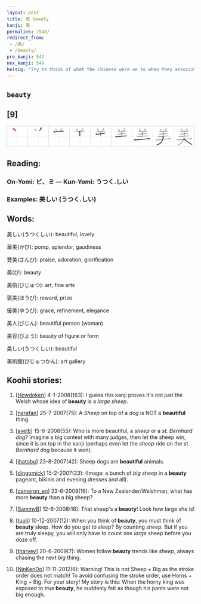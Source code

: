 ```yaml
---
layout: post
title: 美 beauty
kanji: 美
permalink: /548/
redirect_from:
 - /美/
 - /beauty/
pre_kanji: 547
nex_kanji: 549
heisig: "Try to think of what the Chinese were on to when they associated the idea of <b>beauty</b> with a <i>large sheep</i>."
---
```


## `beauty`

## [9]

<div class="stroke"><img src="../images/E7BE8E.png" /></div>

## Reading:

### On-Yomi: ビ、ミ &mdash; Kun-Yomi: うつく.しい

### Examples: 美しい (うつく.しい)

## Words:

美しい(うつくしい): beautiful, lovely

華美(かび): pomp, splendor, gaudiness

賛美(さんび): praise, adoration, glorification

美(び): beauty

美術(びじゅつ): art, fine arts

褒美(ほうび): reward, prize

優美(ゆうび): grace, refinement, elegance

美人(びじん): beautiful person (woman)

美容(びよう): beauty of figure or form

美しい(うつくしい): beautiful

美術館(びじゅつかん): art gallery

## Koohii stories:

1) [<a href="http://kanji.koohii.com/profile/Howdoken">Howdoken</a>] 4-1-2008(163): I guess this kanji proves it&#039;s not just the Welsh whose idea of<strong> beauty</strong> is a <em>large</em> <em>sheep</em>. 

2) [<a href="http://kanji.koohii.com/profile/narafan">narafan</a>] 25-7-2007(75): A <em>Sheep</em> on top of a <em>dog</em> is NOT a <strong>beautiful</strong> thing. 

3) [<a href="http://kanji.koohii.com/profile/axelb">axelb</a>] 15-6-2008(55): Who is more beautiful, a <em>sheep</em> or a <em>st. Bernhard dog</em>? Imagine a big contest with many judges, then let the sheep win, since it is on top in the kanji (perhaps even let the <em>sheep</em> ride on the <em>st. Bernhard dog</em> because it won). 

4) [<a href="http://kanji.koohii.com/profile/ihatobu">ihatobu</a>] 23-8-2007(42): Sheep dogs are <strong>beautiful</strong> animals. 

5) [<a href="http://kanji.koohii.com/profile/dingomick">dingomick</a>] 15-2-2007(23): (Image: a bunch of <em>big sheep</em> in a<strong> beauty</strong> pageant, bikinis and evening dresses and all). 

6) [<a href="http://kanji.koohii.com/profile/cameron_en">cameron_en</a>] 23-6-2008(16): To a New Zealander/Welshman, what has more<strong> beauty</strong> than a big sheep? 

7) [<a href="http://kanji.koohii.com/profile/SammyB">SammyB</a>] 12-6-2008(16): That sheep&#039;s a<strong> beauty</strong>! Look how large she is! 

8) [<a href="http://kanji.koohii.com/profile/tuuli">tuuli</a>] 10-12-2007(12): When you think of<strong> beauty</strong>, you must think of<strong> beauty</strong> sleep. How do you get to sleep? By counting <em>sheep.</em> But if you are truly sleepy, you will only have to count one <em>large</em> sheep before you doze off. 

9) [<a href="http://kanji.koohii.com/profile/tharvey">tharvey</a>] 20-6-2009(7): Women follow<strong> beauty</strong> trends like <em>sheep</em>, always chasing the next <em>big</em> thing. 

10) [<a href="http://kanji.koohii.com/profile/NinKenDo">NinKenDo</a>] 11-11-2012(6): Warning! This is not Sheep + Big as the stroke order does not match! To avoid confusing the stroke order, use Horns + King + Big. For your story! My story is this: When the horny king was exposed to true<strong> beauty</strong>, he suddenly felt as though his pants were not big enough. 
